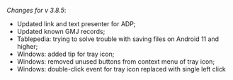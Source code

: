 _Changes for v 3.8.5_:
- Updated link and text presenter for ADP;
- Updated known GMJ records;
- Tablepedia: trying to solve trouble with saving files on Android 11 and higher;
- Windows: added tip for tray icon;
- Windows: removed unused buttons from context menu of tray icon;
- Windows: double-click event for tray icon replaced with single left click
